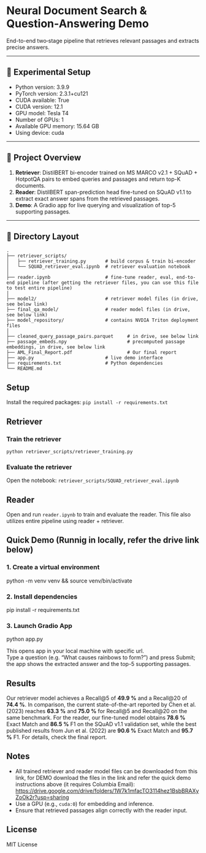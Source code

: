 # Neural Document Search & Question‐Answering Demo

End-to-end two‐stage pipeline that retrieves relevant passages and extracts precise answers.

---

## 🧪 Experimental Setup

- Python version: 3.9.9
- PyTorch version: 2.3.1+cu121
- CUDA available: True
- CUDA version: 12.1
- GPU model: Tesla T4
- Number of GPUs: 1
- Available GPU memory: 15.64 GB
- Using device: cuda

---

## 📖 Project Overview

1. **Retriever**: DistilBERT bi-encoder trained on MS MARCO v2.1 + SQuAD + HotpotQA pairs to embed queries and passages and return top-K documents.  
2. **Reader**: DistilBERT span-prediction head fine-tuned on SQuAD v1.1 to extract exact answer spans from the retrieved passages.  
3. **Demo**: A Gradio app for live querying and visualization of top-5 supporting passages.

---

## 📁 Directory Layout

```plaintext
.
├── retriever_scripts/
│   ├── retriever_training.py       # build corpus & train bi-encoder
│   └── SQUAD_retriever_eval.ipynb  # retriever evaluation notebook
│
├── reader.ipynb                    # fine-tune reader, eval, end-to-end pipeline (after getting the retriever files, you can use this file to test entire pipeline)
│
├── model2/                         # retriever model files (in drive, see below link)
├── final_qa_model/                 # reader model files (in drive, see below link)
├── model_repository/               # contains NVDIA Triton deployment files
│
├── cleaned_query_passage_pairs.parquet     # in drive, see below link
├── passage_embeds.npy                      # precomputed passage embeddings, in drive, see below link
├── AML_Final_Report.pdf                    # Our final report
├── app.py                          # live demo interface
├── requirements.txt                # Python dependencies
└── README.md
```


## Setup

Install the required packages:
`pip install -r requirements.txt`

## Retriever

### Train the retriever
`python retriever_scripts/retriever_training.py`

### Evaluate the retriever
Open the notebook: `retriever_scripts/SQUAD_retriever_eval.ipynb`

## Reader
Open and run `reader.ipynb` to train and evaluate the reader. This file also utilizes entire pipeline using reader + retriever.

## Quick Demo (Runnig in locally, refer the drive link below)
### 1. Create a virtual environment
python -m venv venv && source venv/bin/activate

### 2. Install dependencies
pip install -r requirements.txt   

### 3. Launch Gradio App
python app.py

This opens app in your local machine with specific url.  
Type a question (e.g. “What causes rainbows to form?”) and press Submit;
the app shows the extracted answer and the top-5 supporting passages.

## Results

Our retriever model achieves a Recall\@5 of **49.9 %** and a Recall\@20 of **74.4 %**. In comparison, the current state-of-the-art reported by Chen et al. (2023) reaches **63.3 %** and **75.0 %** for Recall\@5 and Recall\@20 on the same benchmark.
For the reader, our fine-tuned model obtains **78.6 %** Exact Match and **86.5 %** F1 on the SQuAD v1.1 validation set, while the best published results from Jun et al. (2022) are **90.6 %** Exact Match and **95.7 %** F1.
For details, check the final report.


## Notes
- All trained retriever and reader model files can be downloaded from this link, for DEMO download the files in the link and refer the quick demo instructions above (it requires Columbia Email): https://drive.google.com/drive/folders/1W7k1mfacTO3114hez1BsbBRAXyZoOk2r?usp=sharing
- Use a GPU (e.g., `cuda:0`) for embedding and inference.
- Ensure that retrieved passages align correctly with the reader input.

## License

MIT License


